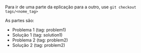 Para ir de uma parte da eplicação para a outro, use `git checkout tags/<nome_tag>`

As partes são:
- Problema 1 (tag: problem1)
- Solução 1 (tag: solution1)
- Problema 2 (tag: problem2)
- Solução 2 (tag: problem2)
